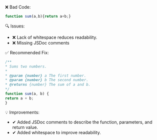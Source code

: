 ❌ Bad Code:
```javascript
function sum(a,b){return a+b;}
```

🔍 Issues:
* ❌ Lack of whitespace reduces readability.
* ❌ Missing JSDoc comments

✅ Recommended Fix:

```javascript
/**
* Sums two numbers.
*
* @param {number} a The first number.
* @param {number} b The second number.
* @returns {number} The sum of a and b.
*/
function sum(a, b) {
return a + b;
}
```

💡 Improvements:

* ✔ Added JSDoc comments to describe the function, parameters, and return value.
* ✔ Added whitespace to improve readability.